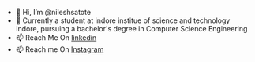 - 👋 Hi, I’m @nileshsatote
- 🌱 Currently a student at indore institue of science and technology indore, pursuing a bachelor's degree in Computer Science Engineering
- 📫 Reach Me On [linkedin](https://www.linkedin.com/in/nilesh-satote-9017201bb/)
- 📫 Reach me On [Instagram](https://www.instagram.com/mr_nilesh_94/?hl=en)

<!---
nileshsatote/nileshsatote is a ✨ special ✨ repository because its `README.md` (this file) appears on your GitHub profile.
You can click the Preview link to take a look at your changes.
--->

